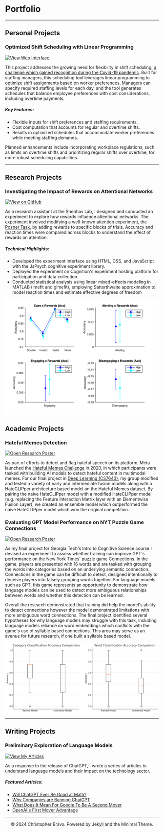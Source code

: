# Portfolio
---
## Personal Projects

### Optimized Shift Scheduling with Linear Programming

[![View Web Interface](https://img.shields.io/badge/GitHub-View_Web_Interface-blue?logo=GitHub)](https://cbravo8.pythonanywhere.com/input)

This project addresses the growing need for flexibility in shift scheduling, [a challenge which gained recognition during the Covid-19 pandemic](https://shift.hks.harvard.edu/wp-content/uploads/2022/01/COVIDUpdate_Brief_Final.pdf). Built for staffing managers, this scheduling tool leverages linear programming to optimize shift assignments based on worker preferences. Managers can specify required staffing levels for each day, and the tool generates schedules that balance employee preferences with cost considerations, including overtime payments.

##### Key Features:
- Flexible inputs for shift preferences and staffing requirements.  
- Cost computation that accounts for regular and overtime shifts.  
- Results in optimized schedules that accommodate worker preferences while meeting staffing demands.

Planned enhancements include incorporating workplace regulations, such as limits on overtime shifts and prioritizing regular shifts over overtime, for more robust scheduling capabilities.

---
## Research Projects

### Investigating the Impact of Rewards on Attentional Networks

[![View on GitHub](https://img.shields.io/badge/GitHub-View_on_GitHub-blue?logo=GitHub)](https://github.com/Christopher-Bravo-Ibanez/Exploring-Rewards-Influence-on-Posner-Task)

As a research assistant at the Shenhav Lab, I designed and conducted an experiment to explore how rewards influence attentional networks. The experiment involved modifying a well-known attention experiment, the [Posner Task](https://www.sciencedirect.com/science/article/abs/pii/S1053811905000984?via%3Dihub), by adding rewards to specific blocks of trials. Accuracy and reaction times were compared across blocks to understand the effect of rewards on attention.

##### Technical Highlights:
- Developed the experiment interface using HTML, CSS, and JavaScript with the JsPsych cognitive experiment library.
- Deployed the experiment on Cognition's experiment hosting platform for participation and data collection.
- Conducted statistical analysis using linear mixed-effects modeling in MATLAB (lmefit and glmefit), employing Satterthwaite approximation to model reaction times and estimate effective degrees of freedom

<center><img src="images/Posner.png"/></center>


## Academic Projects

### Hateful Memes Detection

[![Open Research Poster](https://img.shields.io/badge/PDF-Open_Research_Paper-blue?logo=adobe-acrobat-reader&logoColor=white)](pdf/HatefulMemes.pdf)

As part of efforts to detect and flag hateful speech on its platform, Meta launched the [Hateful Memes Challenge](https://ai.meta.com/blog/hateful-memes-challenge-and-data-set/) in 2020, in which participants were tasked with building AI models to detect hateful content in multimodal memes. For our final project in [Deep Learning (CS7643)](https://omscs.gatech.edu/cs-7643-deep-learning), my group modified and tested a variety of early and intermediate fusion models along with a HateCLIPper architecture based model on the Hateful Memes dataset. By pairing the naive HateCLIPper model with a modified HateCLIPper model (e.g. replacing the Feature Interaction Matrix layer with an Elementwise Fusion Layer), we created an ensemble model which outperformed the naive HateCLIPper model which won the original competition.

### Evaluating GPT Model Performance on NYT Puzzle Game Connections

[![Open Research Poster](https://img.shields.io/badge/PDF-Open_Research_Paper-blue?logo=adobe-acrobat-reader&logoColor=white)](pdf/Connections.pdf)

As my final project for Georgia Tech's Intro to Cognitive Science course I devised an experiment to assess whether training can improve GPT's performance on the New York Times' puzzle game Connections. In the game, players are presented with 16 words and are tasked with grouping the words into categories based on an underlying semantic connection. Connections in the game can be difficult to detect, designed intentionally to deceive players into falsely grouping words together. For language models such as GPT, this game represents an opportunity to demonstrate how language models can be used to detect more ambiguous relationships between words and whether this detection can be learned.

Overall the research demonstrated that training did help the model's ability to detect connections however the model demonstrated limitations with more ambiguous word connections. The final project identified several hypotheses for why language models may struggle with this task, including language models reliance on word embeddings which conflicts with the game's use of syllable based connections. This area may serve as an avenue for future research, if one built a syllable based model. 

<center><img src="images/Connections.png"/></center>



---
## Writing Projects

### Preliminary Exploration of Language Models

[![View My Articles](https://img.shields.io/badge/Medium-View_My_Articles-grey?logo=medium&labelColor=black)](https://medium.com/@christopher.bravo.ibanez)

As a response to the release of ChatGPT, I wrote a series of articles to understand language models and their impact on the technology sector.

##### Featured Articles:
- [Will ChatGPT Ever Be Good at Math?](https://medium.com/byte-sized-insights/will-chatgpt-ever-be-good-at-math-c3ad3215b6e7)
- [Why Companies are Banning ChatGPT](https://medium.com/byte-sized-insights/why-companies-are-banning-chatgpt-e1e54352457c)
- [What Does It Mean For Google To Be A Second Mover](https://medium.com/byte-sized-insights/what-does-it-mean-for-google-to-be-a-second-mover-e8b24ded89dd)
- [OpenAI's First Mover Advantage](https://medium.com/byte-sized-insights/the-benefits-of-being-first-85656ea19dee)

---
<center>© 2024 Christopher Bravo. Powered by Jekyll and the Minimal Theme.</center>